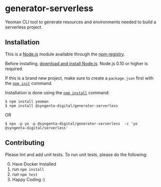# generator-serverless
Yeoman CLI tool to generate resources and environments needed to build a serverless project.

## Installation

This is a [Node.js](https://nodejs.org/en/) module available through the
[npm registry](https://www.npmjs.com/).

Before installing, [download and install Node.js](https://nodejs.org/en/download/).
Node.js 0.10 or higher is required.

If this is a brand new project, make sure to create a `package.json` first with
the [`npm init`](https://docs.npmjs.com/creating-a-package-json-file) command.

Installation is done using the
[`npm install`](https://docs.npmjs.com/getting-started/installing-npm-packages-locally) command:

```NPM
$ npm install yeoman
$ npm install @syngenta-digital/generator-serverless
```

OR

```NPM
$ npx -p yo -p @syngenta-digital/generator-serverless  -c 'yo @syngenta-digital/serverless'
```

## Contributing

Please lint and add unit tests.
To run unit tests, please do the following:

0. Have Docker Installed
1. run `npm install`
3. run `npm test` 
4. Happy Coding :)